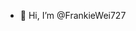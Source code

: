 - 👋 Hi, I’m @FrankieWei727

<!---
FrankieWei727/FrankieWei727 is a ✨ special ✨ repository because its `README.md` (this file) appears on your GitHub profile.
You can click the Preview link to take a look at your changes.
--->
